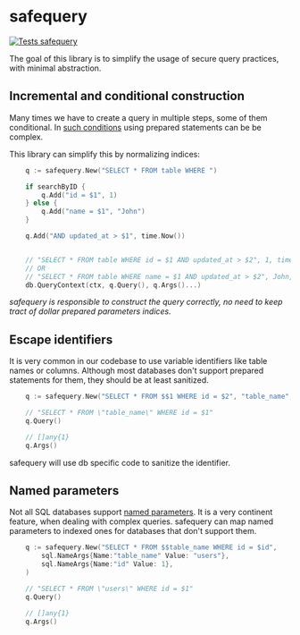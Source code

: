 # safequery

[![Tests safequery](https://github.com/rudderlabs/safequery/actions/workflows/test-safequery.yaml/badge.svg?branch=main)](https://github.com/rudderlabs/safequery/actions/workflows/test-safequery.yaml)

The goal of this library is to simplify the usage of secure query practices, with minimal abstraction.

## Incremental and conditional construction

Many times we have to create a query in multiple steps, some of them conditional. In [such conditions](https://github.com/rudderlabs/rudder-server/blob/master/jobsdb/jobsdb.go#L2522) using prepared statements can be be complex.

This library can simplify this by normalizing indices:

```go
    q := safequery.New("SELECT * FROM table WHERE ")

    if searchByID {
        q.Add("id = $1", 1)
    } else {
        q.Add("name = $1", "John")
    }

    q.Add("AND updated_at > $1", time.Now())


    // "SELECT * FROM table WHERE id = $1 AND updated_at > $2", 1, timestamp
    // OR
    // "SELECT * FROM table WHERE name = $1 AND updated_at > $2", John, timestamp
    db.QueryContext(ctx, q.Query(), q.Args()...)
```

_safequery is responsible to construct the query correctly, no need to keep tract of dollar prepared parameters indices._

## Escape identifiers

It is very common in our codebase to use variable identifiers like table names or columns. Although most databases don't support prepared statements for them, they should be at least sanitized.

```go
    q := safequery.New("SELECT * FROM $$1 WHERE id = $2", "table_name", 1)

    // "SELECT * FROM \"table_name\" WHERE id = $1"
    q.Query()

    // []any{1}
    q.Args()
```

safequery will use db specific code to sanitize the identifier.

## Named parameters

Not all SQL databases support [named parameters](https://pkg.go.dev/database/sql#NamedArg). It is a very continent feature, when dealing with complex queries. safequery can map named parameters to indexed ones for databases that don't support them.

```go
    q := safequery.New("SELECT * FROM $$table_name WHERE id = $id",
        sql.NameArgs{Name:"table_name" Value: "users"}, 
        sql.NameArgs{Name:"id" Value: 1},
    )

    // "SELECT * FROM \"users\" WHERE id = $1"
    q.Query()

    // []any{1}
    q.Args()
```
